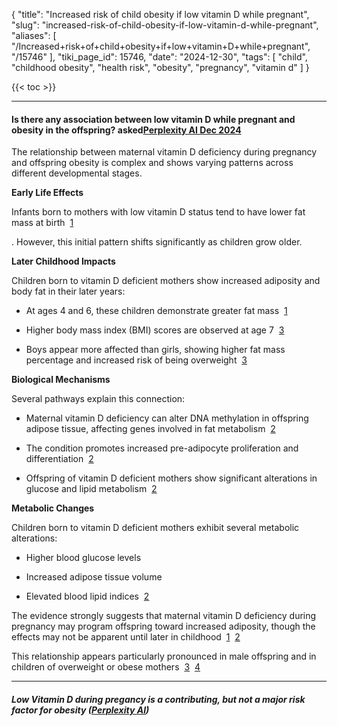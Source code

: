 {
    "title": "Increased risk of child obesity if low vitamin D while pregnant",
    "slug": "increased-risk-of-child-obesity-if-low-vitamin-d-while-pregnant",
    "aliases": [
        "/Increased+risk+of+child+obesity+if+low+vitamin+D+while+pregnant",
        "/15746"
    ],
    "tiki_page_id": 15746,
    "date": "2024-12-30",
    "tags": [
        "child",
        "childhood obesity",
        "health risk",
        "obesity",
        "pregnancy",
        "vitamin d"
    ]
}


{{< toc >}}

---

#### Is there any association between low vitamin D while pregnant and obesity in the offspring? asked[Perplexity AI Dec 2024](https://www.perplexity.ai/search/is-there-any-association-betwe-Ayi_8gpdRziqjYJCQtF_3A)

The relationship between maternal vitamin D deficiency during pregnancy and offspring obesity is complex and shows varying patterns across different developmental stages.

 **Early Life Effects** 

Infants born to mothers with low vitamin D status tend to have lower fat mass at birth &nbsp;[1](https://pubmed.ncbi.nlm.nih.gov/22623747/)

. However, this initial pattern shifts significantly as children grow older.

 **Later Childhood Impacts** 

Children born to vitamin D deficient mothers show increased adiposity and body fat in their later years:

* At ages 4 and 6, these children demonstrate greater fat mass &nbsp;[1](https://pubmed.ncbi.nlm.nih.gov/22623747/)

* Higher body mass index (BMI) scores are observed at age 7 &nbsp;[3](https://www.mdpi.com/2072-6643/15/9/2033)

* Boys appear more affected than girls, showing higher fat mass percentage and increased risk of being overweight &nbsp;[3](https://www.mdpi.com/2072-6643/15/9/2033)

 **Biological Mechanisms** 

Several pathways explain this connection:

* Maternal vitamin D deficiency can alter DNA methylation in offspring adipose tissue, affecting genes involved in fat metabolism &nbsp;[2](https://www.nature.com/articles/s41598-017-18770-4)

* The condition promotes increased pre-adipocyte proliferation and differentiation &nbsp;[2](https://www.nature.com/articles/s41598-017-18770-4)

* Offspring of vitamin D deficient mothers show significant alterations in glucose and lipid metabolism &nbsp;[2](https://www.nature.com/articles/s41598-017-18770-4)

 **Metabolic Changes** 

Children born to vitamin D deficient mothers exhibit several metabolic alterations:

* Higher blood glucose levels

* Increased adipose tissue volume

* Elevated blood lipid indices &nbsp;[2](https://www.nature.com/articles/s41598-017-18770-4)

The evidence strongly suggests that maternal vitamin D deficiency during pregnancy may program offspring toward increased adiposity, though the effects may not be apparent until later in childhood &nbsp;[1](https://pubmed.ncbi.nlm.nih.gov/22623747/) &nbsp;[2](https://www.nature.com/articles/s41598-017-18770-4)

This relationship appears particularly pronounced in male offspring and in children of overweight or obese mothers &nbsp;[3](https://www.mdpi.com/2072-6643/15/9/2033) &nbsp;[4](https://academic.oup.com/jcem/article/98/1/114/2823102)

---

##### Low Vitamin D during pregancy is a contributing, but not a major risk factor for obesity ([Perplexity AI](https://www.perplexity.ai/search/is-low-vitamin-d-during-pregna-xD_fhbapTOOZ16VNL1GX.A))